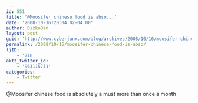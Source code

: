 ```yaml
---
id: 551
title: '@Moosifer chinese food is abso...'
date: '2008-10-16T20:04:02-04:00'
author: DizkoDan
layout: post
guid: 'http://www.cyberjunx.com/blog/archives/2008/10/16/moosifer-chinese-food-is-abso/'
permalink: /2008/10/16/moosifer-chinese-food-is-abso/
ljID:
    - '718'
aktt_twitter_id:
    - '963115731'
categories:
    - Twitter
---
```


@Moosifer chinese food is absolutely a must more than once a month